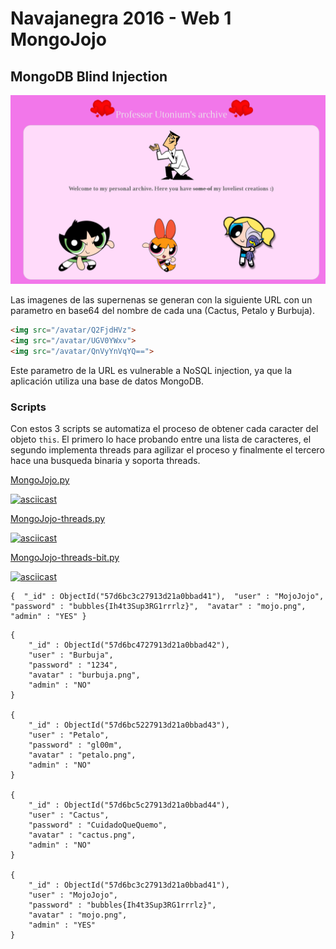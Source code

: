 # Navajanegra 2016 - Web 1 MongoJojo
## MongoDB Blind Injection

![](img/mongojojo.png)

Las imagenes de las supernenas se generan con la siguiente URL con un parametro en base64 del nombre de cada una (Cactus, Petalo y Burbuja).

```html
<img src="/avatar/Q2FjdHVz">
<img src="/avatar/UGV0YWxv">
<img src="/avatar/QnVyYnVqYQ==">
```

Este parametro de la URL es vulnerable a NoSQL injection, ya que la aplicación utiliza una base de datos MongoDB.

### Scripts

Con estos 3 scripts se automatiza el proceso de obtener cada caracter del objeto `this`. El primero lo hace probando entre una lista de caracteres, el segundo implementa threads para agilizar el proceso y finalmente el tercero hace una busqueda binaria y soporta threads.

[MongoJojo.py](MongoJojo.py)

[![asciicast](https://asciinema.org/a/88573.svg)](https://asciinema.org/a/88573)

[MongoJojo-threads.py](MongoJojo-threads.py)

[![asciicast](https://asciinema.org/a/88578.svg)](https://asciinema.org/a/88578)

[MongoJojo-threads-bit.py](MongoJojo-threads-bit.py)

[![asciicast](https://asciinema.org/a/88871.svg)](https://asciinema.org/a/88871)

```
{  "_id" : ObjectId("57d6bc3c27913d21a0bbad41"),  "user" : "MojoJojo",  "password" : "bubbles{Ih4t3Sup3RG1rrrlz}",  "avatar" : "mojo.png",  "admin" : "YES" }
```

```
{
	"_id" : ObjectId("57d6bc4727913d21a0bbad42"),
	"user" : "Burbuja",
	"password" : "1234",
	"avatar" : "burbuja.png",
	"admin" : "NO"
}

{
	"_id" : ObjectId("57d6bc5227913d21a0bbad43"),
	"user" : "Petalo",
	"password" : "gl00m",
	"avatar" : "petalo.png",
	"admin" : "NO"
}

{
	"_id" : ObjectId("57d6bc5c27913d21a0bbad44"),
	"user" : "Cactus",
	"password" : "CuidadoQueQuemo",
	"avatar" : "cactus.png",
	"admin" : "NO"
}

{
	"_id" : ObjectId("57d6bc3c27913d21a0bbad41"),
	"user" : "MojoJojo",
	"password" : "bubbles{Ih4t3Sup3RG1rrrlz}",
	"avatar" : "mojo.png",
	"admin" : "YES"
}
```
